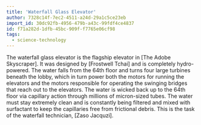 ```yaml
---
title: 'Waterfall Glass Elevator'
author: 7328c14f-7ec2-4511-a24d-29a1c5ce23eb
import_id: 30dc92fb-4956-479b-a43c-99fdf4ce4837
id: f71a282d-1dfb-45bc-909f-f7765e06cf98
tags:
  - science-technology
---
```

The waterfall glass elevator is the flagship elevator in [The Adobe Skyscraper]. It was designed by [Frostwell Tchai] and is completely hydro-powered. The water falls from the 64th floor and turns four large turbines beneath the lobby, which in turn power both the motors for running the elevators and the motors responsible for operating the swinging bridges that reach out to the elevators. The water is wicked back up to the 64th floor via capillary action through millions of micron-sized tubes. The water must stay extremely clean and is constantly being filtered and mixed with surfactant to keep the capillaries free from frictional debris. This is the task of the waterfall technician, [Zaso Jacquzi].